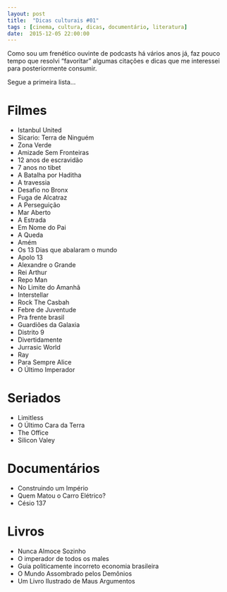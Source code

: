 ```yaml
---
layout: post
title:  "Dicas culturais #01"
tags : [cinema, cultura, dicas, documentário, literatura]
date:  2015-12-05 22:00:00
---
```


Como sou um frenético ouvinte de podcasts há vários anos já, faz pouco tempo que resolvi “favoritar” algumas citações e dicas que me interessei para posteriormente consumir.

Segue a primeira lista…

# Filmes

- Istanbul United
- Sicario: Terra de Ninguém
- Zona Verde
- Amizade Sem Fronteiras
- 12 anos de escravidão
- 7 anos no tibet
- A Batalha por Haditha
- A travessia
- Desafio no Bronx
- Fuga de Alcatraz
- A Perseguição
- Mar Aberto
- A Estrada
- Em Nome do Pai
- A Queda
- Amém
- Os 13 Dias que abalaram o mundo
- Apolo 13
- Alexandre o Grande
- Rei Arthur
- Repo Man
- No Limite do Amanhã
- Interstellar
- Rock The Casbah
- Febre de Juventude
- Pra frente brasil
- Guardiões da Galaxia
- Distrito 9
- Divertidamente
- Jurrasic World
- Ray
- Para Sempre Alice
- O Último Imperador

# Seriados

- Limitless
- O Último Cara da Terra
- The Office
- Silicon Valey

# Documentários

- Construindo um Império
- Quem Matou o Carro Elétrico?
- Césio 137

# Livros

- Nunca Almoce Sozinho
- O imperador de todos os males
- Guia politicamente incorreto economia brasileira
- O Mundo Assombrado pelos Demônios
- Um Livro Ilustrado de Maus Argumentos
